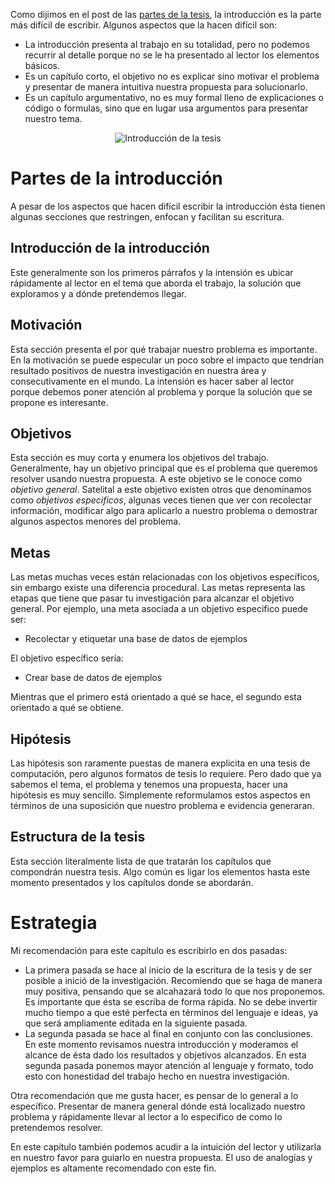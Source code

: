 

Como dijimos en el post de las [partes de la
tesis](/#/post/como_escribir_la_tesis_organizacion),
la introducción es la parte más difícil de escribir. Algunos aspectos que la
hacen difícil son:

* La introducción presenta al trabajo en su totalidad, pero no podemos
recurrir al detalle porque no se le ha presentado al lector los elementos
básicos.
* Es un capítulo corto, el objetivo no es explicar sino motivar el problema y
presentar de manera intuitiva nuestra propuesta para solucionarlo.
* Es un capítulo argumentativo, no es muy formal lleno de explicaciones o
código o formulas, sino que en lugar usa argumentos para presentar nuestro
tema.

<center>
<img class='center'
src='http://turing.iimas.unam.mx/~ivanvladimir/images/baby_intro.jpg'
title="Introducción de la tesis"/>
</center>

Partes de la introducción
=========================

A pesar de los aspectos que hacen difícil escribir la introducción ésta
tienen algunas secciones que restringen, enfocan y facilitan su escritura.

Introducción de la introducción
-------------------------------

Este generalmente son los primeros párrafos y la intensión es ubicar
rápidamente al lector en el tema que aborda el trabajo, la solución que
exploramos y a dónde pretendemos llegar.

Motivación
----------

Esta sección presenta el por qué trabajar nuestro problema es importante.
En la motivación se puede especular un poco sobre el impacto que tendrían
resultado positivos de nuestra investigación en nuestra área y
consecutivamente en el mundo.  La intensión es hacer saber al lector porque
debemos poner atención al problema y porque la solución que se propone es
interesante.

Objetivos
---------

Esta sección es muy corta y enumera los objetivos del trabajo. Generalmente,
hay un objetivo principal que es el problema que queremos resolver usando
nuestra propuesta. A este objetivo se le conoce como *objetivo general*.
Satelital a este objetivo existen otros que denominamos como *objetivos
especificos*, algunas veces tienen que ver con recolectar información,
modificar algo para aplicarlo a nuestro problema o demostrar algunos aspectos
menores del problema.

Metas
-----

Las metas muchas veces están relacionadas con los objetivos específicos, sin
embargo existe una diferencia procedural. Las metas representa las etapas que
tiene que pasar tu investigación para alcanzar el objetivo general. Por
ejemplo, una meta asociada a un objetivo especifico puede ser:

* Recolectar y etiquetar una base de datos de ejemplos

El objetivo específico sería:

* Crear base de datos de ejemplos

Mientras que el primero está orientado a qué se hace, el segundo esta
orientado a qué se obtiene.

Hipótesis
---------

Las hipótesis son raramente puestas de manera explicita en una tesis de
computación, pero algunos formatos de tesis lo requiere. Pero dado que ya
sabemos el tema, el problema y tenemos una propuesta, hacer una hipótesis es
muy sencillo. Simplemente reformulamos estos aspectos en términos de una
suposición que nuestro problema e evidencia generaran.

Estructura de la tesis
----------------------

Esta sección literalmente lista de que tratarán los capítulos que compondrán
nuestra tesis. Algo común es ligar los elementos hasta este momento
presentados y los capítulos donde se abordarán.


Estrategia
==========

Mi recomendación para este capítulo es escribirlo en dos pasadas:

* La primera pasada se hace al inicio de la escritura de la tesis y de ser
posible a inició de la investigación. Recomiendo que se haga de manera muy
positiva, pensando que se alcahazará todo lo que nos proponemos. Es importante
que ésta se escriba de forma rápida. No se debe invertir mucho tiempo a que
esté perfecta en términos del lenguaje e ideas, ya que será ampliamente
editada en la siguiente pasada.
* La segunda pasada se hace al final en conjunto con las conclusiones. En este
momento revisamos nuestra introducción y moderamos el alcance de ésta dado los
resultados y objetivos alcanzados. En esta segunda pasada ponemos mayor
atención al lenguaje y formato, todo esto con honestidad del trabajo hecho en
nuestra investigación.

Otra recomendación que me gusta hacer, es pensar de lo general a lo
específico. Presentar de manera general dónde está localizado nuestro problema
y rápidamente llevar al lector a lo especifico de como lo pretendemos
resolver.

En este capítulo también podemos acudir a la intuición del lector y utilizarla
en nuestro favor para guiarlo en nuestra propuesta. El uso de analogías y
ejemplos es altamente recomendado con este fin.